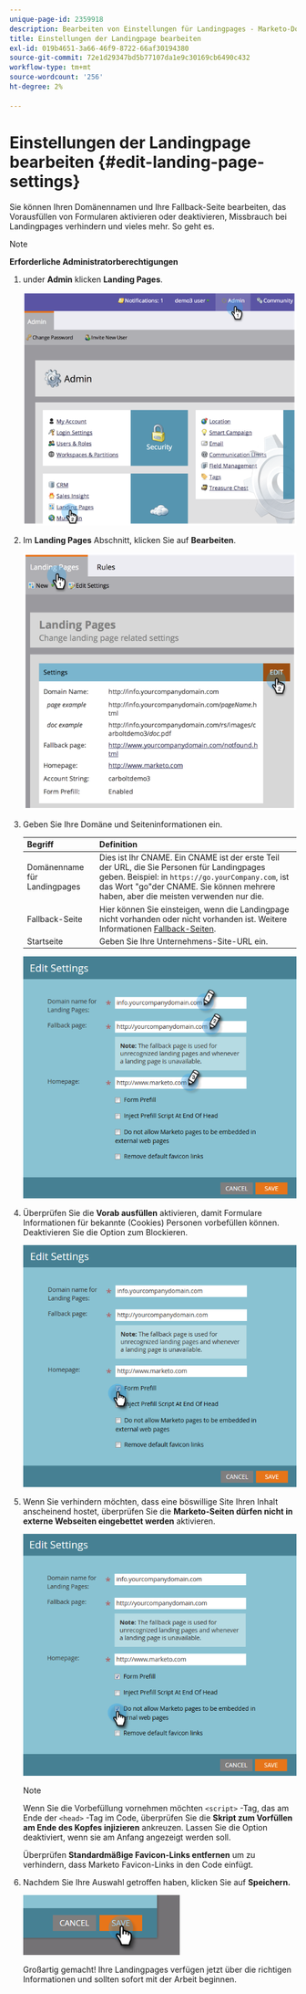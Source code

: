 ```yaml
---
unique-page-id: 2359918
description: Bearbeiten von Einstellungen für Landingpages - Marketo-Dokumente - Produktdokumentation
title: Einstellungen der Landingpage bearbeiten
exl-id: 019b4651-3a66-46f9-8722-66af30194380
source-git-commit: 72e1d29347bd5b77107da1e9c30169cb6490c432
workflow-type: tm+mt
source-wordcount: '256'
ht-degree: 2%

---
```


# Einstellungen der Landingpage bearbeiten {#edit-landing-page-settings}

Sie können Ihren Domänennamen und Ihre Fallback-Seite bearbeiten, das Vorausfüllen von Formularen aktivieren oder deaktivieren, Missbrauch bei Landingpages verhindern und vieles mehr. So geht es.

>[!NOTE]
>
>**Erforderliche Administratorberechtigungen**

1. under **Admin** klicken **Landing Pages**.

   ![](assets/image2014-9-10-9-3a47-3a40.png)

1. Im **Landing Pages** Abschnitt, klicken Sie auf **Bearbeiten**.

   ![](assets/image2014-9-10-9-3a47-3a12.png)

1. Geben Sie Ihre Domäne und Seiteninformationen ein.

   | Begriff | Definition |
   |---|---|
   | Domänenname für Landingpages | Dies ist Ihr CNAME. Ein CNAME ist der erste Teil der URL, die Sie Personen für Landingpages geben. Beispiel: in `https://go.yourCompany.com`, ist das Wort &quot;go&quot;der CNAME. Sie können mehrere haben, aber die meisten verwenden nur die. |
   | Fallback-Seite | Hier können Sie einsteigen, wenn die Landingpage nicht vorhanden oder nicht vorhanden ist. Weitere Informationen [Fallback-Seiten](/help/marketo/product-docs/administration/settings/set-a-fallback-page.md). |
   | Startseite | Geben Sie Ihre Unternehmens-Site-URL ein. |

   ![](assets/three.png)

1. Überprüfen Sie die **Vorab ausfüllen** aktivieren, damit Formulare Informationen für bekannte (Cookies) Personen vorbefüllen können. Deaktivieren Sie die Option zum Blockieren.

   ![](assets/four.png)

1. Wenn Sie verhindern möchten, dass eine böswillige Site Ihren Inhalt anscheinend hostet, überprüfen Sie die **Marketo-Seiten dürfen nicht in externe Webseiten eingebettet werden** aktivieren.

   ![](assets/five.png)

   >[!NOTE]
   >
   >Wenn Sie die Vorbefüllung vornehmen möchten `<script>` -Tag, das am Ende der `<head>` -Tag im Code, überprüfen Sie die **Skript zum Vorfüllen am Ende des Kopfes injizieren** ankreuzen. Lassen Sie die Option deaktiviert, wenn sie am Anfang angezeigt werden soll.
   >
   >Überprüfen **Standardmäßige Favicon-Links entfernen** um zu verhindern, dass Marketo Favicon-Links in den Code einfügt.

1. Nachdem Sie Ihre Auswahl getroffen haben, klicken Sie auf **Speichern.**

   ![](assets/six.png)

   Großartig gemacht! Ihre Landingpages verfügen jetzt über die richtigen Informationen und sollten sofort mit der Arbeit beginnen.
